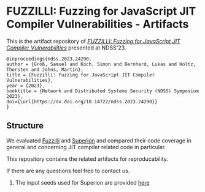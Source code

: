 # FUZZILLI: Fuzzing for JavaScript JIT Compiler Vulnerabilities - Artifacts

This is the artifact repository of [*FUZZILLI: Fuzzing for JavaScript JIT Compiler Vulnerabilities*](https://www.ndss-symposium.org/ndss-paper/fuzzilli-fuzzing-for-javascript-jit-compiler-vulnerabilities/) presented at NDSS'23.

``` 
@inproceedings{ndss.2023.24290,
author = {Groß, Samuel and Koch, Simon and Bernhard, Lukas and Holtz, Thorsten and Johns, Martin},
title = {Fuzzilli: Fuzzing for JavaScript JIT Compiler Vulnerabilities},
year = {2023},
booktitle = {Network and Distributed Systems Security (NDSS) Symposium 2023},
doi={\url{https://dx.doi.org/10.14722/ndss.2023.24290}}
}
```

## Structure

We evaluated [Fuzzilli](https://github.com/googleprojectzero/fuzzilli) and [Superion](https://github.com/zhunki/Superion) and compared their code coverage in general and concerning JIT compiler related code in particular.

This repository contains the related artifacts for reproducability.

If there are any questions feel free to contact us.

1. The input seeds used for Superion are provided [here](https://github.com/evaluating-fuzzilli-for-js-jit-fuzzing/seeds)
